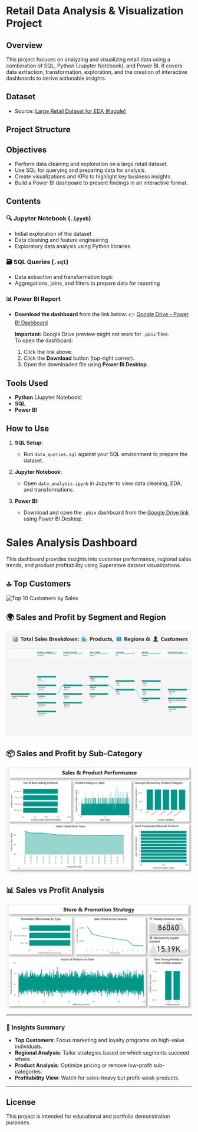 # Retail Data Analysis & Visualization Project

## Overview

This project focuses on analyzing and visualizing retail data using a combination of SQL, Python (Jupyter Notebook), and Power BI. It covers data extraction, transformation, exploration, and the creation of interactive dashboards to derive actionable insights.

## Dataset

- Source: [Large Retail Dataset for EDA (Kaggle)](https://www.kaggle.com/datasets/utkalk/large-retail-data-set-for-eda)

## Project Structure


## Objectives

- Perform data cleaning and exploration on a large retail dataset.
- Use SQL for querying and preparing data for analysis.
- Create visualizations and KPIs to highlight key business insights.
- Build a Power BI dashboard to present findings in an interactive format.

## Contents

### 🔍 Jupyter Notebook (`.ipynb`)

- Initial exploration of the dataset
- Data cleaning and feature engineering
- Exploratory data analysis using Python libraries

### 🗃️ SQL Queries (`.sql`)

- Data extraction and transformation logic
- Aggregations, joins, and filters to prepare data for reporting

### 📊 Power BI Report

- **Download the dashboard** from the link below:
  👉 [Google Drive - Power BI Dashboard](https://drive.google.com/file/d/1nk_jAQ0lVvK1BJd_pR1v2v9DXFYdmcLO/view?usp=sharing)

  **Important:** Google Drive preview might not work for `.pbix` files.  
  To open the dashboard:
  1. Click the link above.
  2. Click the **Download** button (top-right corner).
  3. Open the downloaded file using **Power BI Desktop**.

## Tools Used

- **Python** (Jupyter Notebook)
- **SQL**
- **Power BI**

## How to Use

1. **SQL Setup:**
   - Run `data_queries.sql` against your SQL environment to prepare the dataset.

2. **Jupyter Notebook:**
   - Open `data_analysis.ipynb` in Jupyter to view data cleaning, EDA, and transformations.

3. **Power BI:**
   - Download and open the `.pbix` dashboard from the [Google Drive link](https://drive.google.com/file/d/1nk_jAQ0lVvK1BJd_pR1v2v9DXFYdmcLO/view?usp=sharing) using Power BI Desktop.

# Sales Analysis Dashboard

This dashboard provides insights into customer performance, regional sales trends, and product profitability using Superstore dataset visualizations.

## 🔝 Top Customers

![Top 10 Customers by Sales](Dashboard/Customer_&_Behavioral_Analytics.png)

## 🌍 Sales and Profit by Segment and Region

![Sales and Profit by Segment and Region](Retail_sales/Dashboard/Total_Sales_Breakdown.png)

## 📦 Sales and Profit by Sub-Category

![Sales and Profit by Sub-Category](Retail_sales/Dashboard/Sales_&_Product_Performance.png)

## 📊 Sales vs Profit Analysis

![Sales vs Profit Scatter Plot](Retail_sales/Dashboard/Store_&_Promotion_Strategy.png)

---

### 📌 Insights Summary

- **Top Customers**: Focus marketing and loyalty programs on high-value individuals.
- **Regional Analysis**: Tailor strategies based on which segments succeed where.
- **Product Analysis**: Optimize pricing or remove low-profit sub-categories.
- **Profitability View**: Watch for sales-heavy but profit-weak products.

---
## License

This project is intended for educational and portfolio demonstration purposes.
